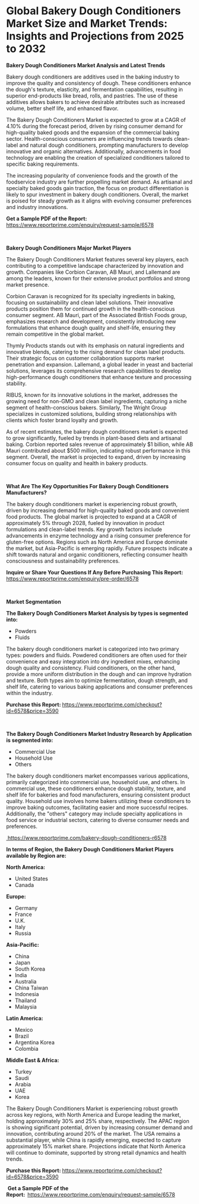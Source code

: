 <p><h1>Global Bakery Dough Conditioners Market Size and Market Trends: Insights and Projections from 2025 to 2032</h1></p><p><strong>Bakery Dough Conditioners Market Analysis and Latest Trends</strong></p>
<p><p>Bakery dough conditioners are additives used in the baking industry to improve the quality and consistency of dough. These conditioners enhance the dough's texture, elasticity, and fermentation capabilities, resulting in superior end-products like bread, rolls, and pastries. The use of these additives allows bakers to achieve desirable attributes such as increased volume, better shelf life, and enhanced flavor.</p><p>The Bakery Dough Conditioners Market is expected to grow at a CAGR of 4.10% during the forecast period, driven by rising consumer demand for high-quality baked goods and the expansion of the commercial baking sector. Health-conscious consumers are influencing trends towards clean-label and natural dough conditioners, prompting manufacturers to develop innovative and organic alternatives. Additionally, advancements in food technology are enabling the creation of specialized conditioners tailored to specific baking requirements.</p><p>The increasing popularity of convenience foods and the growth of the foodservice industry are further propelling market demand. As artisanal and specialty baked goods gain traction, the focus on product differentiation is likely to spur investment in bakery dough conditioners. Overall, the market is poised for steady growth as it aligns with evolving consumer preferences and industry innovations.</p></p>
<p><strong>Get a Sample PDF of the Report:&nbsp;</strong> <a href="https://www.reportprime.com/enquiry/request-sample/6578?utm_campaign=4602&utm_medium=2&utm_source=Github&utm_content=ia&utm_term=16052025&utm_id=bakery-dough-conditioners">https://www.reportprime.com/enquiry/request-sample/6578</a></p>
<p>&nbsp;</p>
<p><strong>Bakery Dough Conditioners Major Market Players</strong></p>
<p><p>The Bakery Dough Conditioners Market features several key players, each contributing to a competitive landscape characterized by innovation and growth. Companies like Corbion Caravan, AB Mauri, and Lallemand are among the leaders, known for their extensive product portfolios and strong market presence.</p><p>Corbion Caravan is recognized for its specialty ingredients in baking, focusing on sustainability and clean label solutions. Their innovative products position them for continued growth in the health-conscious consumer segment. AB Mauri, part of the Associated British Foods group, emphasizes research and development, consistently introducing new formulations that enhance dough quality and shelf-life, ensuring they remain competitive in the global market.</p><p>Thymly Products stands out with its emphasis on natural ingredients and innovative blends, catering to the rising demand for clean label products. Their strategic focus on customer collaboration supports market penetration and expansion. Lallemand, a global leader in yeast and bacterial solutions, leverages its comprehensive research capabilities to develop high-performance dough conditioners that enhance texture and processing stability.</p><p>RIBUS, known for its innovative solutions in the market, addresses the growing need for non-GMO and clean label ingredients, capturing a niche segment of health-conscious bakers. Similarly, The Wright Group specializes in customized solutions, building strong relationships with clients which foster brand loyalty and growth.</p><p>As of recent estimates, the bakery dough conditioners market is expected to grow significantly, fueled by trends in plant-based diets and artisanal baking. Corbion reported sales revenue of approximately $1 billion, while AB Mauri contributed about $500 million, indicating robust performance in this segment. Overall, the market is projected to expand, driven by increasing consumer focus on quality and health in bakery products.</p></p>
<p>&nbsp;</p>
<p><strong>What Are The Key Opportunities For Bakery Dough Conditioners Manufacturers?</strong></p>
<p><p>The bakery dough conditioners market is experiencing robust growth, driven by increasing demand for high-quality baked goods and convenient food products. The global market is projected to expand at a CAGR of approximately 5% through 2028, fueled by innovation in product formulations and clean-label trends. Key growth factors include advancements in enzyme technology and a rising consumer preference for gluten-free options. Regions such as North America and Europe dominate the market, but Asia-Pacific is emerging rapidly. Future prospects indicate a shift towards natural and organic conditioners, reflecting consumer health consciousness and sustainability preferences.</p></p>
<p><strong>Inquire or Share Your Questions If Any Before Purchasing This Report:</strong> <a href="https://www.reportprime.com/enquiry/pre-order/6578?utm_campaign=4602&utm_medium=2&utm_source=Github&utm_content=ia&utm_term=16052025&utm_id=bakery-dough-conditioners">https://www.reportprime.com/enquiry/pre-order/6578</a></p>
<p>&nbsp;</p>
<p><strong>Market Segmentation</strong></p>
<p><strong>The Bakery Dough Conditioners Market Analysis by types is segmented into:</strong></p>
<p><ul><li>Powders</li><li>Fluids</li></ul></p>
<p><p>The bakery dough conditioners market is categorized into two primary types: powders and fluids. Powdered conditioners are often used for their convenience and easy integration into dry ingredient mixes, enhancing dough quality and consistency. Fluid conditioners, on the other hand, provide a more uniform distribution in the dough and can improve hydration and texture. Both types aim to optimize fermentation, dough strength, and shelf life, catering to various baking applications and consumer preferences within the industry.</p></p>
<p><strong>Purchase this Report:&nbsp;</strong><a href="https://www.reportprime.com/checkout?id=6578&price=3590&utm_campaign=4602&utm_medium=2&utm_source=Github&utm_content=ia&utm_term=16052025&utm_id=bakery-dough-conditioners">https://www.reportprime.com/checkout?id=6578&price=3590</a></p>
<p>&nbsp;</p>
<p><strong>The Bakery Dough Conditioners Market Industry Research by Application is segmented into:</strong></p>
<p><ul><li>Commercial Use</li><li>Household Use</li><li>Others</li></ul></p>
<p><p>The bakery dough conditioners market encompasses various applications, primarily categorized into commercial use, household use, and others. In commercial use, these conditioners enhance dough stability, texture, and shelf life for bakeries and food manufacturers, ensuring consistent product quality. Household use involves home bakers utilizing these conditioners to improve baking outcomes, facilitating easier and more successful recipes. Additionally, the "others" category may include specialty applications in food service or industrial sectors, catering to diverse consumer needs and preferences.</p></p>
<p><a href="https://www.reportprime.com/bakery-dough-conditioners-r6578?utm_campaign=4602&utm_medium=2&utm_source=Github&utm_content=ia&utm_term=16052025&utm_id=bakery-dough-conditioners">&nbsp;https://www.reportprime.com/bakery-dough-conditioners-r6578</a></p>
<p><strong>In terms of Region, the Bakery Dough Conditioners Market Players available by Region are:</strong></p>
<p>
    <p> <strong> North America: </strong>
        <ul>
            <li>United States</li>
            <li>Canada</li>
        </ul>
        </p> 
    <p> <strong> Europe: </strong>
        <ul>
            <li>Germany</li>
            <li>France</li>
            <li>U.K.</li>
            <li>Italy</li>
            <li>Russia</li>
        </ul>
        </p> 
    <p> <strong> Asia-Pacific: </strong>
        <ul>
            <li>China</li>
            <li>Japan</li>
            <li>South Korea</li>
            <li>India</li>
            <li>Australia</li>
            <li>China Taiwan</li>
            <li>Indonesia</li>
            <li>Thailand</li>
            <li>Malaysia</li>
        </ul>
        </p> 
    <p> <strong> Latin America: </strong>
        <ul>
            <li>Mexico</li>
            <li>Brazil</li>
            <li>Argentina Korea</li>
            <li>Colombia</li>
        </ul>
        </p> 
    <p> <strong> Middle East & Africa: </strong>
        <ul>
            <li>Turkey</li>
            <li>Saudi</li>
            <li>Arabia</li>
            <li>UAE</li>
            <li>Korea</li>
        </ul>
    </p>
    </p>
<p><p>The Bakery Dough Conditioners Market is experiencing robust growth across key regions, with North America and Europe leading the market, holding approximately 30% and 25% share, respectively. The APAC region is showing significant potential, driven by increasing consumer demand and innovation, contributing around 20% of the market. The USA remains a substantial player, while China is rapidly emerging, expected to capture approximately 15% market share. Projections indicate that North America will continue to dominate, supported by strong retail dynamics and health trends.</p></p>
<p><strong>Purchase this Report: </strong><a href="https://www.reportprime.com/checkout?id=6578&price=3590&utm_campaign=4602&utm_medium=2&utm_source=Github&utm_content=ia&utm_term=16052025&utm_id=bakery-dough-conditioners">https://www.reportprime.com/checkout?id=6578&price=3590</a></p>
<p>&nbsp;<strong>Get a Sample PDF of the Report:&nbsp;&nbsp;</strong><a href="https://www.reportprime.com/enquiry/request-sample/6578?utm_campaign=4602&utm_medium=2&utm_source=Github&utm_content=ia&utm_term=16052025&utm_id=bakery-dough-conditioners">https://www.reportprime.com/enquiry/request-sample/6578</a></p>
<p><strong></strong></p>
<p><p></p><p></p><p></p></p>